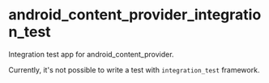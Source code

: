 # android_content_provider_integration_test

Integration test app for android_content_provider.

Currently, it's not possible to write a test with `integration_test` framework.
